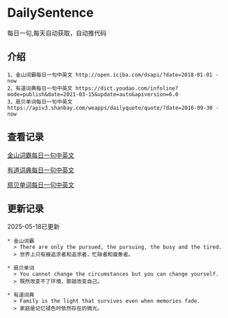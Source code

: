 # DailySentence

每日一句,每天自动获取，自动推代码

## 介绍

```
1、金山词霸每日一句中英文 http://open.iciba.com/dsapi/?date=2018-01-01 - now
2、有道词典每日一句中英文 https://dict.youdao.com/infoline?mode=publish&date=2021-03-15&update=auto&apiversion=6.0
3、扇贝单词每日一句中英文 https://apiv3.shanbay.com/weapps/dailyquote/quote/?date=2016-09-30 - now
```

## 查看记录

[金山词霸每日一句中英文](./data/iciba/)

[有道词典每日一句中英文](./data/youdao/)

[扇贝单词每日一句中英文](./data/shanbay/)

## 更新记录
2025-05-18已更新 
```
* 金山词霸
  > There are only the pursued, the pursuing, the busy and the tired.
  > 世界上只有被追求者和追求者，忙碌者和疲惫者。　　

* 扇贝单词
  > You cannot change the circumstances but you can change yourself.
  > 既然改变不了环境，那就改变自己。

* 有道词典
  > Family is the light that survives even when memories fade.
  > 家庭是记忆褪色时依然存在的微光。

```

